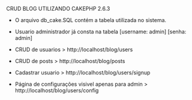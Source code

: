 CRUD BLOG UTILIZANDO CAKEPHP 2.6.3

- O arquivo db_cake.SQL contém a tabela utilizada no sistema.
- Usuario administrador já consta na tabela [username: admin] [senha: admin]


- CRUD de usuarios > http://localhost/blog/users
- CRUD de posts > http://localhost/blog/posts
- Cadastrar usuario > http://localhost/blog/users/signup
- Página de configurações visivel apenas para admin > http://localhost/blog/users/config
